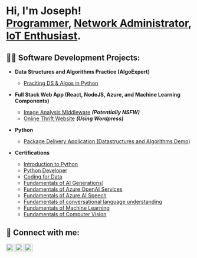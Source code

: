<h1>Hi, I'm Joseph! <br/><a href="https://github.com/Darynjoseph">Programmer</a>, <a href="https://www.linkedin.com/in/joshmadakor/">Network Administrator</a>, <a href="https://github.com/Darynjoseph"> IoT Enthusiast</a>.

<h2>👨‍💻 Software Development Projects:</h2>

- <b>Data Structures and Algorithms Practice (AlgoExpert)</b>
  - [Praciting DS & Algos in Python](https://github.com/Darynjoseph/Algorithms)
- <b>Full Stack Web App (React, NodeJS, Azure, and Machine Learning Components)</b>
  - [Image Analysis Middleware](https://github.com/Darynjoseph/Image-Analysis-Middleware) <b><i>(Potentially NSFW)</b></i>
  - [Online Thrift Website](http://worldtradeflow.unaux.com/?i=) <b><i>(Using Wordpress)</b></i>
- <b>Python</b>
  - [Package Delivery Application (Datastructures and Algorithms Demo)](https://github.com/Darynjoseph/Packet-Delivery-Application)
 
- <b>Certifications</b>
  - [Introduction to Python](https://www.sololearn.com/certificates/CC-YXALZ0IN)
  - [Python Developer](https://www.sololearn.com/certificates/CC-DQQQIU2E)
  - [Coding for Data](https://www.sololearn.com/certificates/CC-PENVPPB8)
  - [Fundamentals of AI Generations](https://learn.microsoft.com/api/achievements/share/en-us/JosephDaryn-8524/VKAX8CVM?sharingId=5BE421FCA2BCE79C))
  - [Fundamentals of Azure OpenAI Services](https://learn.microsoft.com/api/achievements/share/en-us/JosephDaryn-8524/FZH9LEMX?sharingId=5BE421FCA2BCE79C)
  - [Fundamentals of Azure AI Speech](https://learn.microsoft.com/api/achievements/share/en-us/JosephDaryn-8524/CW5JP6S9?sharingId=5BE421FCA2BCE79C)
  - [Fundamentals of conversational language understanding](https://learn.microsoft.com/api/achievements/share/en-us/JosephDaryn-8524/3X65BLTH?sharingId=5BE421FCA2BCE79C)
  - [Fundamentals of Machine Learning](https://learn.microsoft.com/api/achievements/share/en-us/JosephDaryn-8524/8R9GDD9W?sharingId=5BE421FCA2BCE79C)
  - [Fundamentals of Computer Vision](https://learn.microsoft.com/api/achievements/share/en-us/JosephDaryn-8524/EJ2ANB3P?sharingId=5BE421FCA2BCE79C)
<h2> 🤳 Connect with me:</h2>


[<img align="left" alt="JoshMadakor | Twitter" width="22px" src="https://cdn.jsdelivr.net/npm/simple-icons@v3/icons/twitter.svg" />][twitter]
[<img align="left" alt="JoshMadakor | LinkedIn" width="22px" src="https://cdn.jsdelivr.net/npm/simple-icons@v3/icons/linkedin.svg" />][linkedin]
[<img align="left" alt="JoshMadakor | Instagram" width="22px" src="https://cdn.jsdelivr.net/npm/simple-icons@v3/icons/instagram.svg" />][instagram]

[twitter]: https://twitter.com/Daryn_jayz/

[instagram]: https://www.instagram.com/daryn_jayz/
[linkedin]: https://www.linkedin.com/in/daryn-jay-a26b36254/

<!---
Darynjoseph/Darynjoseph is a ✨ special ✨ repository because its `README.md` (this file) appears on your GitHub profile.
You can click the Preview link to take a look at your changes.
--->
